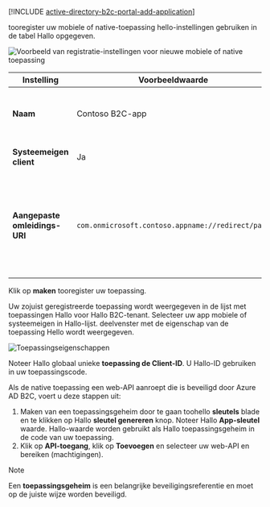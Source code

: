 [!INCLUDE [active-directory-b2c-portal-add-application](active-directory-b2c-portal-add-application.md)]

tooregister uw mobiele of native-toepassing hello-instellingen gebruiken in de tabel Hallo opgegeven.

![Voorbeeld van registratie-instellingen voor nieuwe mobiele of native toepassing](./media/active-directory-b2c-register-mobile-native-app/b2c-new-mobile-native-app-settings.png)

| Instelling      | Voorbeeldwaarde  | Beschrijving                                        |
| ------------ | ------- | -------------------------------------------------- |
| **Naam** | Contoso B2C-app | Voer een **naam** voor Hallo-toepassing die uw toepassing tooconsumers beschrijft. |
| **Systeemeigen client** | Ja | Selecteer **Ja** voor een mobiele of native toepassing. |
| **Aangepaste omleidings-URI** | `com.onmicrosoft.contoso.appname://redirect/path` | Voer een omleidings-URI met een aangepast schema in. Zorg ervoor dat u een [goede omleidings-URI](../articles/active-directory-b2c/active-directory-b2c-app-registration.md#choosing-a-native-application-redirect-uri) kiest en geen speciale tekens zoals onderstrepingstekens gebruikt. |

Klik op **maken** tooregister uw toepassing.

Uw zojuist geregistreerde toepassing wordt weergegeven in de lijst met toepassingen Hallo voor Hallo B2C-tenant. Selecteer uw app mobiele of systeemeigen in Hallo-lijst. deelvenster met de eigenschap van de toepassing Hello wordt weergegeven.

![Toepassingseigenschappen](./media/active-directory-b2c-register-mobile-native-app/b2c-mobile-native-app-properties.png)

Noteer Hallo globaal unieke **toepassing de Client-ID**. U Hallo-ID gebruiken in uw toepassingscode.

Als de native toepassing een web-API aanroept die is beveiligd door Azure AD B2C, voert u deze stappen uit:
   1. Maken van een toepassingsgeheim door te gaan toohello **sleutels** blade en te klikken op Hallo **sleutel genereren** knop. Noteer Hallo **App-sleutel** waarde. Hallo-waarde worden gebruikt als Hallo toepassingsgeheim in de code van uw toepassing.
   2. Klik op **API-toegang**, klik op **Toevoegen** en selecteer uw web-API en bereiken (machtigingen).

> [!NOTE]
> Een **toepassingsgeheim** is een belangrijke beveiligingsreferentie en moet op de juiste wijze worden beveiligd.
> 
